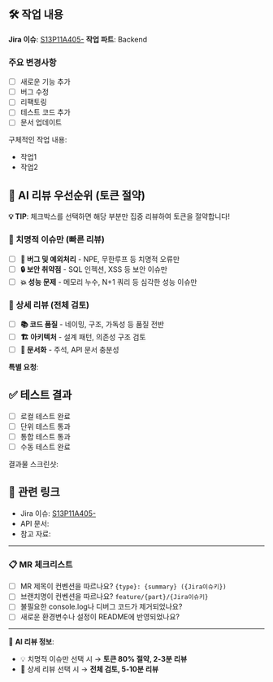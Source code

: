<!-- 브랜치명에서 자동 추출된 정보를 활용하세요 -->
<!-- 브랜치명: feature/be/S13P11A405-24 → Jira: S13P11A405-24, 파트: BE -->

## 🛠️ 작업 내용
<!-- 브랜치명과 Jira 이슈를 참고하여 작성해주세요 -->
**Jira 이슈**: [S13P11A405-](https://ssafy.atlassian.net/browse/S13P11A405-)
**작업 파트**: Backend <!-- 브랜치명에서 자동 인식: be/fe -->

### 주요 변경사항
- [ ] 새로운 기능 추가
- [ ] 버그 수정
- [ ] 리팩토링
- [ ] 테스트 코드 추가
- [ ] 문서 업데이트

구체적인 작업 내용:
- 작업1
- 작업2

## 🎯 AI 리뷰 우선순위 (토큰 절약)
**💡 TIP**: 체크박스를 선택하면 해당 부분만 집중 리뷰하여 토큰을 절약합니다!

### 🚨 치명적 이슈만 (빠른 리뷰)
- [ ] **🐛 버그 및 예외처리** - NPE, 무한루프 등 치명적 오류만
- [ ] **🔒 보안 취약점** - SQL 인젝션, XSS 등 보안 이슈만  
- [ ] **💥 성능 문제** - 메모리 누수, N+1 쿼리 등 심각한 성능 이슈만

### 📝 상세 리뷰 (전체 검토)
- [ ] **📚 코드 품질** - 네이밍, 구조, 가독성 등 품질 전반
- [ ] **🏗️ 아키텍처** - 설계 패턴, 의존성 구조 검토
- [ ] **📖 문서화** - 주석, API 문서 충분성

**특별 요청**: 
<!-- 특별히 봐주었으면 하는 파일이나 함수를 명시해주세요 -->

## ✅ 테스트 결과
- [ ] 로컬 테스트 완료
- [ ] 단위 테스트 통과
- [ ] 통합 테스트 통과
- [ ] 수동 테스트 완료

결과물 스크린샷:
<!-- 기능 동작 스크린샷을 첨부해주세요 -->

## 🔗 관련 링크
- Jira 이슈: [S13P11A405-](https://ssafy.atlassian.net/browse/S13P11A405-)
- API 문서: 
- 참고 자료:

---

### 📋 MR 체크리스트
- [ ] MR 제목이 컨벤션을 따르나요? `{type}: {summary} ({Jira이슈키})`
- [ ] 브랜치명이 컨벤션을 따르나요? `feature/{part}/{Jira이슈키}`
- [ ] 불필요한 console.log나 디버그 코드가 제거되었나요?
- [ ] 새로운 환경변수나 설정이 README에 반영되었나요?

---
🤖 **AI 리뷰 정보**: 
- 💡 치명적 이슈만 선택 시 → **토큰 80% 절약, 2-3분 리뷰**
- 📝 상세 리뷰 선택 시 → **전체 검토, 5-10분 리뷰**
